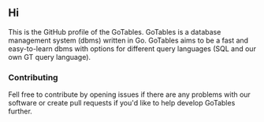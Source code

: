 ## Hi

This is the GitHub profile of the GoTables.
GoTables is a database management system (dbms) written in Go.
GoTables aims to be a fast and easy-to-learn dbms with options for different query languages (SQL and our own GT query language).

### Contributing
Fell free to contribute by opening issues if there are any problems with our software or create pull requests if you'd like to help develop GoTables further.
